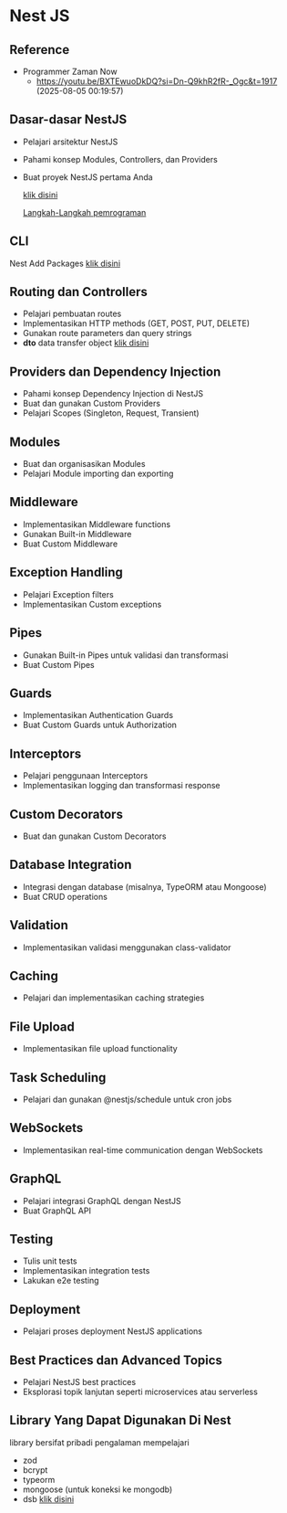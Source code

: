 # Nest JS

## Reference

- Programmer Zaman Now
  - https://youtu.be/BXTEwuoDkDQ?si=Dn-Q9khR2fR-_Ogc&t=1917 (2025-08-05 00:19:57)

## Dasar-dasar NestJS

- Pelajari arsitektur NestJS
- Pahami konsep Modules, Controllers, dan Providers
- Buat proyek NestJS pertama Anda

  [klik disini](1-arsitektur.md)

  [Langkah-Langkah pemrograman ](2.langkah-langkah-flow.md)

## CLI

Nest Add Packages [klik disini](30.nest-cli-add.md)

## Routing dan Controllers

- Pelajari pembuatan routes
- Implementasikan HTTP methods (GET, POST, PUT, DELETE)
- Gunakan route parameters dan query strings
- **dto** data transfer object [klik disini](10.dto.md)

## Providers dan Dependency Injection

- Pahami konsep Dependency Injection di NestJS
- Buat dan gunakan Custom Providers
- Pelajari Scopes (Singleton, Request, Transient)

## Modules

- Buat dan organisasikan Modules
- Pelajari Module importing dan exporting

## Middleware

- Implementasikan Middleware functions
- Gunakan Built-in Middleware
- Buat Custom Middleware

## Exception Handling

- Pelajari Exception filters
- Implementasikan Custom exceptions

## Pipes

- Gunakan Built-in Pipes untuk validasi dan transformasi
- Buat Custom Pipes

## Guards

- Implementasikan Authentication Guards
- Buat Custom Guards untuk Authorization

## Interceptors

- Pelajari penggunaan Interceptors
- Implementasikan logging dan transformasi response

## Custom Decorators

- Buat dan gunakan Custom Decorators

## Database Integration

- Integrasi dengan database (misalnya, TypeORM atau Mongoose)
- Buat CRUD operations

## Validation

- Implementasikan validasi menggunakan class-validator

## Caching

- Pelajari dan implementasikan caching strategies

## File Upload

- Implementasikan file upload functionality

## Task Scheduling

- Pelajari dan gunakan @nestjs/schedule untuk cron jobs

## WebSockets

- Implementasikan real-time communication dengan WebSockets

## GraphQL

- Pelajari integrasi GraphQL dengan NestJS
- Buat GraphQL API

## Testing

- Tulis unit tests
- Implementasikan integration tests
- Lakukan e2e testing

## Deployment

- Pelajari proses deployment NestJS applications

## Best Practices dan Advanced Topics

- Pelajari NestJS best practices
- Eksplorasi topik lanjutan seperti microservices atau serverless

## Library Yang Dapat Digunakan Di Nest

library bersifat pribadi pengalaman mempelajari

- zod
- bcrypt
- typeorm
- mongoose (untuk koneksi ke mongodb)
- dsb
  [klik disini](100.library-yang-dapat-digunakan-di-nest.md)
